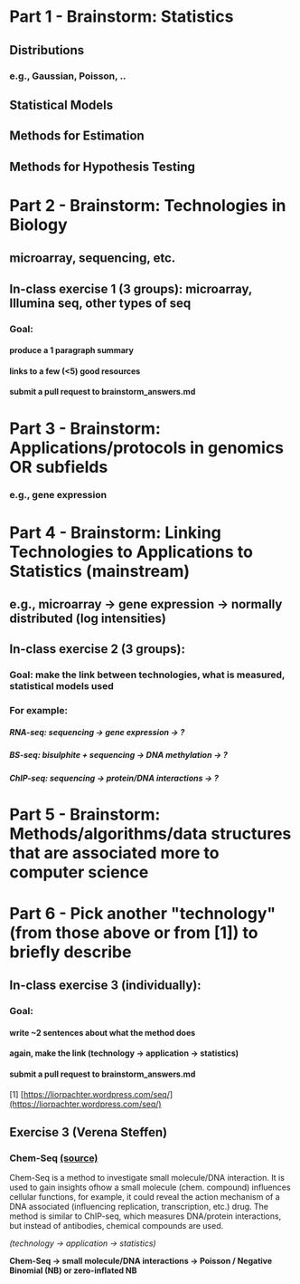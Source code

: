 
# Part 1 - Brainstorm: Statistics

## Distributions
### e.g., Gaussian, Poisson, ..

## Statistical Models
## Methods for Estimation
## Methods for Hypothesis Testing

# Part 2 - Brainstorm: Technologies in Biology

## microarray, sequencing, etc.

## In-class exercise 1 (3 groups): microarray, Illumina seq, other types of seq

### Goal: 
#### produce a 1 paragraph summary
#### links to a few (<5) good resources
#### submit a pull request to brainstorm_answers.md

# Part 3 - Brainstorm: Applications/protocols in genomics OR subfields

### e.g., gene expression

# Part 4 - Brainstorm: Linking Technologies to Applications to Statistics (mainstream)

## e.g., microarray -> gene expression -> normally distributed (log intensities)

## In-class exercise 2 (3 groups): 
### Goal: make the link between technologies, what is measured, statistical models used
### For example:
##### RNA-seq: sequencing -> gene expression -> ?
##### BS-seq: bisulphite + sequencing -> DNA methylation -> ?
##### ChIP-seq: sequencing -> protein/DNA interactions -> ?


# Part 5 - Brainstorm: Methods/algorithms/data structures that are associated more to computer science

# Part 6 - Pick another "technology" (from those above or from [1]) to briefly describe

## In-class exercise 3 (individually): 
### Goal: 
#### write ~2 sentences about what the method does
#### again, make the link (technology -> application -> statistics)
#### submit a pull request to brainstorm_answers.md

[1] [https://liorpachter.wordpress.com/seq/](https://liorpachter.wordpress.com/seq/)

## Exercise 3 (Verena Steffen)
### Chem-Seq [(source)](http://www.nature.com/nbt/journal/v32/n1/pdf/nbt.2776.pdf)
Chem-Seq is a method to investigate small molecule/DNA interaction. It is used to gain insights ofhow a small molecule (chem. compound) influences cellular functions, for example, it could reveal the action mechanism of a DNA associated (influencing replication, transcription, etc.) drug.
The method is similar to ChIP-seq, which measures DNA/protein interactions, but instead of antibodies, chemical compounds are used. 

*(technology -> application -> statistics)*

**Chem-Seq -> small molecule/DNA interactions -> Poisson / Negative Binomial (NB) or zero-inflated NB**

